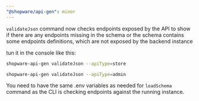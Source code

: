 ```yaml
---
"@shopware/api-gen": minor
---
```


`validateJson` command now checks endpoints exposed by the API to show if there are any endpoints missing in the schema or the schema contains some endpoints definitions, which are not exposed by the backend instance

tun it in the console like this:

```bash
shopware-api-gen validateJson --apiType=store

shopware-api-gen validateJson --apiType=admin
```

You need to have the same .env variables as needed for `loadSchema` command as the CLI is checking endpoints against the running instance.

